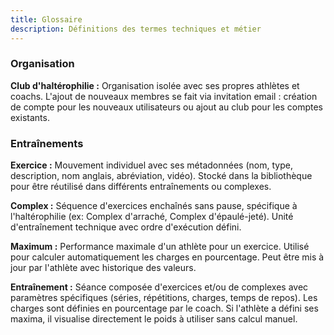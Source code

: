 ```yaml
---
title: Glossaire
description: Définitions des termes techniques et métier
---
```


### Organisation

**Club d'haltérophilie :** Organisation isolée avec ses propres athlètes et coachs. L'ajout de nouveaux membres se fait via invitation email : création de compte pour les nouveaux utilisateurs ou ajout au club pour les comptes existants.

### Entraînements

**Exercice :** Mouvement individuel avec ses métadonnées (nom, type, description, nom anglais, abréviation, vidéo). Stocké dans la bibliothèque pour être réutilisé dans différents entraînements ou complexes.

**Complex :** Séquence d'exercices enchaînés sans pause, spécifique à l'haltérophilie (ex: Complex d'arraché, Complex d'épaulé-jeté). Unité d'entraînement technique avec ordre d'exécution défini.

**Maximum :** Performance maximale d'un athlète pour un exercice. Utilisé pour calculer automatiquement les charges en pourcentage. Peut être mis à jour par l'athlète avec historique des valeurs.

**Entraînement :** Séance composée d'exercices et/ou de complexes avec paramètres spécifiques (séries, répétitions, charges, temps de repos). Les charges sont définies en pourcentage par le coach. Si l'athlète a défini ses maxima, il visualise directement le poids à utiliser sans calcul manuel. 

